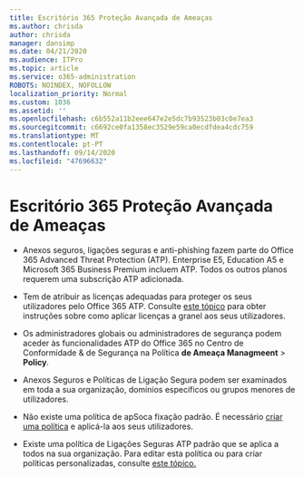 ```yaml
---
title: Escritório 365 Proteção Avançada de Ameaças
ms.author: chrisda
author: chrisda
manager: dansimp
ms.date: 04/21/2020
ms.audience: ITPro
ms.topic: article
ms.service: o365-administration
ROBOTS: NOINDEX, NOFOLLOW
localization_priority: Normal
ms.custom: 1036
ms.assetid: ''
ms.openlocfilehash: c6b552a11b2eee647e2e5dc7b93523b03c0e7ea3
ms.sourcegitcommit: c6692ce0fa1358ec3529e59ca0ecdfdea4cdc759
ms.translationtype: MT
ms.contentlocale: pt-PT
ms.lasthandoff: 09/14/2020
ms.locfileid: "47696632"
---
```

# <a name="office-365-advanced-threat-protection"></a>Escritório 365 Proteção Avançada de Ameaças

- Anexos seguros, ligações seguras e anti-phishing fazem parte do Office 365 Advanced Threat Protection (ATP). Enterprise E5, Education A5 e Microsoft 365 Business Premium incluem ATP. Todos os outros planos requerem uma subscrição ATP adicionada.

- Tem de atribuir as licenças adequadas para proteger os seus utilizadores pelo Office 365 ATP. Consulte [este tópico](https://docs.microsoft.com/microsoft-365/admin/add-users/add-users) para obter instruções sobre como aplicar licenças a granel aos seus utilizadores.

- Os administradores globais ou administradores de segurança podem aceder às funcionalidades ATP do Office 365 no Centro de Conformidade & de Segurança na Política **de Ameaça Managmeent** \> **Policy**.

- Anexos Seguros e Políticas de Ligação Segura podem ser examinados em toda a sua organização, domínios específicos ou grupos menores de utilizadores.

- Não existe uma política de apSoca fixação padrão. É necessário [criar uma política](https://docs.microsoft.com/microsoft-365/security/office-365-security/set-up-atp-safe-attachments-policies) e aplicá-la aos seus utilizadores.

- Existe uma política de Ligações Seguras ATP padrão que se aplica a todos na sua organização. Para editar esta política ou para criar políticas personalizadas, consulte [este tópico.](https://docs.microsoft.com/microsoft-365/security/office-365-security/set-up-atp-safe-links-policies)

